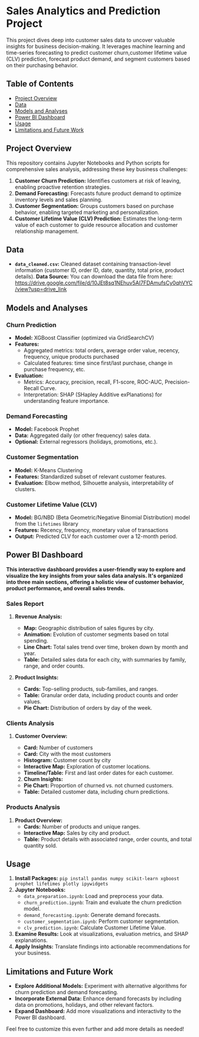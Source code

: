 # Sales Analytics and Prediction Project

This project dives deep into customer sales data to uncover valuable insights for business decision-making. It leverages machine learning and time-series forecasting to predict customer churn,customer lifetime value (CLV) prediction, forecast product demand, and segment customers based on their purchasing behavior.

## Table of Contents

- [Project Overview](#project-overview)
- [Data](#data)
- [Models and Analyses](#models-and-analyses)
- [Power BI Dashboard](#power-bi-dashboard) 
- [Usage](#usage)
- [Limitations and Future Work](#limitations-and-future-work)

## Project Overview

This repository contains Jupyter Notebooks and Python scripts for comprehensive sales analysis, addressing these key business challenges:

1. **Customer Churn Prediction:**  Identifies customers at risk of leaving, enabling proactive retention strategies.
2. **Demand Forecasting:**  Forecasts future product demand to optimize inventory levels and sales planning.
3. **Customer Segmentation:** Groups customers based on purchase behavior, enabling targeted marketing and personalization.
4. **Customer Lifetime Value (CLV) Prediction:**  Estimates the long-term value of each customer to guide resource allocation and customer relationship management.

## Data

* **`data_cleaned.csv`:**  Cleaned dataset containing transaction-level information (customer ID, order ID, date, quantity, total price, product details).
**Data Source:** You can download the data file from here: https://drive.google.com/file/d/10JEt8sq1NEhuv5AI7FDAmufsCy0qhVYC/view?usp=drive_link
  
## Models and Analyses

### Churn Prediction

* **Model:** XGBoost Classifier (optimized via GridSearchCV)
* **Features:** 
    * Aggregated metrics: total orders, average order value, recency, frequency, unique products purchased
    * Calculated features: time since first/last purchase, change in purchase frequency, etc.
* **Evaluation:**
    * Metrics: Accuracy, precision, recall, F1-score, ROC-AUC, Precision-Recall Curve.
    * Interpretation: SHAP (SHapley Additive exPlanations) for understanding feature importance.

### Demand Forecasting

* **Model:** Facebook Prophet
* **Data:** Aggregated daily (or other frequency) sales data.
* **Optional:** External regressors (holidays, promotions, etc.).

### Customer Segmentation

* **Model:** K-Means Clustering
* **Features:** Standardized subset of relevant customer features.
* **Evaluation:** Elbow method, Silhouette analysis, interpretability of clusters.

### Customer Lifetime Value (CLV)

* **Model:** BG/NBD (Beta Geometric/Negative Binomial Distribution) model from the `lifetimes` library
* **Features:** Recency, frequency, monetary value of transactions
* **Output:** Predicted CLV for each customer over a 12-month period.

## Power BI Dashboard
**This interactive dashboard provides a user-friendly way to explore and visualize the key insights from your sales data analysis. It's organized into three main sections, offering a holistic view of customer behavior, product performance, and overall sales trends.**

### **Sales Report**
   1. **Revenue Analysis:**
      * **Map:** Geographic distribution of sales figures by city.
      * **Animation:** Evolution of customer segments based on total spending.
      * **Line Chart:** Total sales trend over time, broken down by month and year.
      * **Table:** Detailed sales data for each city, with summaries by family, range, and order counts.

   2. **Product Insights:**
      * **Cards:** Top-selling products, sub-families, and ranges.
      * **Table:** Granular order data, including product counts and order values.
      * **Pie Chart:** Distribution of orders by day of the week.

### **Clients Analysis**
   1. **Customer Overview:**
      * **Card:** Number of customers
      * **Card:** City with the most customers
      * **Histogram:** Customer count by city
      * **Interactive Map:** Exploration of customer locations.
      * **Timeline/Table:** First and last order dates for each customer.
        
      2. **Churn Insights:**
      * **Pie Chart:** Proportion of churned vs. not churned customers.
      * **Table:** Detailed customer data, including churn predictions.
     
### **Products Analysis**
   1. **Product Overview:**
      * **Cards:** Number of products and unique ranges.
      * **Interactive Map:** Sales by city and product.
      * **Table:** Product details with associated range, order counts, and total quantity sold.

## Usage

1. **Install Packages:**  `pip install pandas numpy scikit-learn xgboost prophet lifetimes plotly ipywidgets`
2. **Jupyter Notebooks:**
   * `data_preparation.ipynb`: Load and preprocess your data.
   * `churn_prediction.ipynb`: Train and evaluate the churn prediction model. 
   * `demand_forecasting.ipynb`:  Generate demand forecasts.
   * `customer_segmentation.ipynb`: Perform customer segmentation.
   * `clv_prediction.ipynb`: Calculate Customer Lifetime Value.
3. **Examine Results:** Look at visualizations, evaluation metrics, and SHAP explanations.
4. **Apply Insights:** Translate findings into actionable recommendations for your business.

## Limitations and Future Work
*   **Explore Additional Models:**  Experiment with alternative algorithms for churn prediction and demand forecasting.
*   **Incorporate External Data:**  Enhance demand forecasts by including data on promotions, holidays, and other relevant factors.
*   **Expand Dashboard:** Add more visualizations and interactivity to the Power BI dashboard.


Feel free to customize this even further and add more details as needed! 


